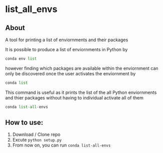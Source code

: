 # list_all_envs
## About
A tool for printing a list of enviornments and their packages

It is possible to produce a list of enviornments in Python by 
```Python
conda env list
```
however finding which packages are available within the enviornment can only be discovered once the user activates the enviornment by
```Python
conda list
```

This command is useful as it prints the list of the all Python enviornments and thier packages without having to individual activate all of them
```Python
conda list-all-envs
```

## How to use:
1. Download / Clone repo
2. Excute `python setup.py`
3. From now on, you can run `conda list-all-envs`
